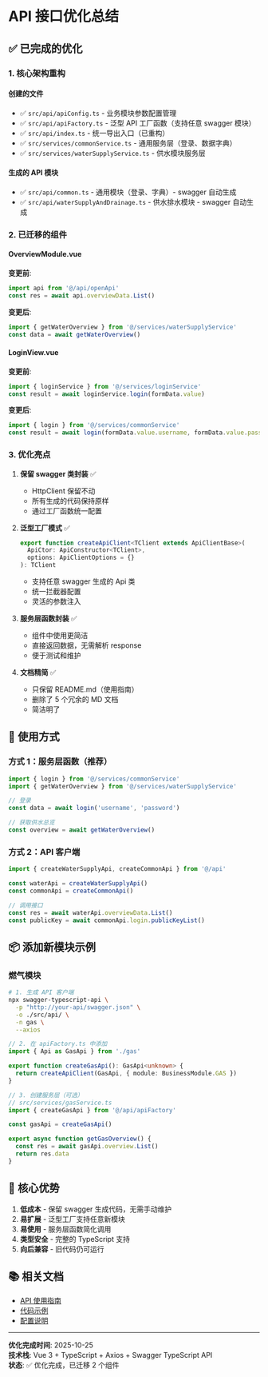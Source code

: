 # API 接口优化总结

## ✅ 已完成的优化

### 1. 核心架构重构

#### 创建的文件
- ✅ `src/api/apiConfig.ts` - 业务模块参数配置管理
- ✅ `src/api/apiFactory.ts` - 泛型 API 工厂函数（支持任意 swagger 模块）
- ✅ `src/api/index.ts` - 统一导出入口（已重构）
- ✅ `src/services/commonService.ts` - 通用服务层（登录、数据字典）
- ✅ `src/services/waterSupplyService.ts` - 供水模块服务层

#### 生成的 API 模块
- ✅ `src/api/common.ts` - 通用模块（登录、字典）- swagger 自动生成
- ✅ `src/api/waterSupplyAndDrainage.ts` - 供水排水模块 - swagger 自动生成

### 2. 已迁移的组件

#### OverviewModule.vue
**变更前**:
```typescript
import api from '@/api/openApi'
const res = await api.overviewData.List()
```

**变更后**:
```typescript
import { getWaterOverview } from '@/services/waterSupplyService'
const data = await getWaterOverview()
```

#### LoginView.vue
**变更前**:
```typescript
import { loginService } from '@/services/loginService'
const result = await loginService.login(formData.value)
```

**变更后**:
```typescript
import { login } from '@/services/commonService'
const result = await login(formData.value.username, formData.value.password)
```

### 3. 优化亮点

1. **保留 swagger 类封装** ✅
   - HttpClient 保留不动
   - 所有生成的代码保持原样
   - 通过工厂函数统一配置

2. **泛型工厂模式** ✅
   ```typescript
   export function createApiClient<TClient extends ApiClientBase>(
     ApiCtor: ApiConstructor<TClient>,
     options: ApiClientOptions = {}
   ): TClient
   ```
   - 支持任意 swagger 生成的 Api 类
   - 统一拦截器配置
   - 灵活的参数注入

3. **服务层函数封装** ✅
   - 组件中使用更简洁
   - 直接返回数据，无需解析 response
   - 便于测试和维护

4. **文档精简** ✅
   - 只保留 README.md（使用指南）
   - 删除了 5 个冗余的 MD 文档
   - 简洁明了

## 🚀 使用方式

### 方式 1：服务层函数（推荐）

```typescript
import { login } from '@/services/commonService'
import { getWaterOverview } from '@/services/waterSupplyService'

// 登录
const data = await login('username', 'password')

// 获取供水总览
const overview = await getWaterOverview()
```

### 方式 2：API 客户端

```typescript
import { createWaterSupplyApi, createCommonApi } from '@/api'

const waterApi = createWaterSupplyApi()
const commonApi = createCommonApi()

// 调用接口
const res = await waterApi.overviewData.List()
const publicKey = await commonApi.login.publicKeyList()
```

## 📦 添加新模块示例

### 燃气模块

```bash
# 1. 生成 API 客户端
npx swagger-typescript-api \
  -p "http://your-api/swagger.json" \
  -o ./src/api/ \
  -n gas \
  --axios
```

```typescript
// 2. 在 apiFactory.ts 中添加
import { Api as GasApi } from './gas'

export function createGasApi(): GasApi<unknown> {
  return createApiClient(GasApi, { module: BusinessModule.GAS })
}
```

```typescript
// 3. 创建服务层（可选）
// src/services/gasService.ts
import { createGasApi } from '@/api/apiFactory'

const gasApi = createGasApi()

export async function getGasOverview() {
  const res = await gasApi.overview.List()
  return res.data
}
```

## 🎯 核心优势

1. **低成本** - 保留 swagger 生成代码，无需手动维护
2. **易扩展** - 泛型工厂支持任意新模块
3. **易使用** - 服务层函数简化调用
4. **类型安全** - 完整的 TypeScript 支持
5. **向后兼容** - 旧代码仍可运行

## 📚 相关文档

- [API 使用指南](./README.md)
- [代码示例](./apiFactory.ts)
- [配置说明](./apiConfig.ts)

---

**优化完成时间**: 2025-10-25  
**技术栈**: Vue 3 + TypeScript + Axios + Swagger TypeScript API  
**状态**: ✅ 优化完成，已迁移 2 个组件
